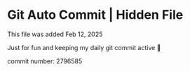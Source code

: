 # Git Auto Commit | Hidden File

This file was added Feb 12, 2025

Just for fun and keeping my daily git commit active 🤪

commit number: 2796585

